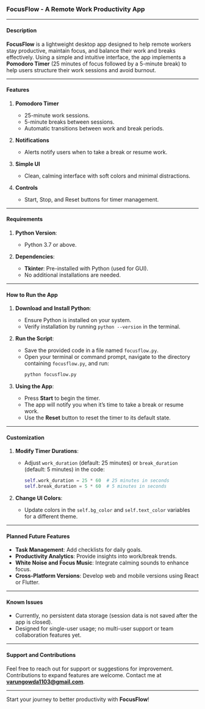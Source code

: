 ###  FocusFlow - A Remote Work Productivity App

---

#### **Description**  
**FocusFlow** is a lightweight desktop app designed to help remote workers stay productive, maintain focus, and balance their work and breaks effectively. Using a simple and intuitive interface, the app implements a **Pomodoro Timer** (25 minutes of focus followed by a 5-minute break) to help users structure their work sessions and avoid burnout.

---

#### **Features**  
1. **Pomodoro Timer**  
   - 25-minute work sessions.  
   - 5-minute breaks between sessions.  
   - Automatic transitions between work and break periods.  

2. **Notifications**  
   - Alerts notify users when to take a break or resume work.  

3. **Simple UI**  
   - Clean, calming interface with soft colors and minimal distractions.  

4. **Controls**  
   - Start, Stop, and Reset buttons for timer management.  

---

#### **Requirements**  
1. **Python Version**:  
   - Python 3.7 or above.  

2. **Dependencies**:  
   - **Tkinter**: Pre-installed with Python (used for GUI).  
   - No additional installations are needed.  

---

#### **How to Run the App**  

1. **Download and Install Python**:  
   - Ensure Python is installed on your system.  
   - Verify installation by running `python --version` in the terminal.  

2. **Run the Script**:  
   - Save the provided code in a file named `focusflow.py`.  
   - Open your terminal or command prompt, navigate to the directory containing `focusflow.py`, and run:  
     ```bash
     python focusflow.py
     ```  

3. **Using the App**:  
   - Press **Start** to begin the timer.  
   - The app will notify you when it’s time to take a break or resume work.  
   - Use the **Reset** button to reset the timer to its default state.  

---

#### **Customization**  

1. **Modify Timer Durations**:  
   - Adjust `work_duration` (default: 25 minutes) or `break_duration` (default: 5 minutes) in the code:  
     ```python
     self.work_duration = 25 * 60  # 25 minutes in seconds
     self.break_duration = 5 * 60  # 5 minutes in seconds
     ```

2. **Change UI Colors**:  
   - Update colors in the `self.bg_color` and `self.text_color` variables for a different theme.  

---

#### **Planned Future Features**  
- **Task Management**: Add checklists for daily goals.  
- **Productivity Analytics**: Provide insights into work/break trends.  
- **White Noise and Focus Music**: Integrate calming sounds to enhance focus.  
- **Cross-Platform Versions**: Develop web and mobile versions using React or Flutter.  

---

#### **Known Issues**  
- Currently, no persistent data storage (session data is not saved after the app is closed).  
- Designed for single-user usage; no multi-user support or team collaboration features yet.  

---

#### **Support and Contributions**  
Feel free to reach out for support or suggestions for improvement. Contributions to expand features are welcome. Contact me at **varungowda1103@gmail.com**.  

---

Start your journey to better productivity with **FocusFlow**!
